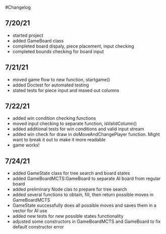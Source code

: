 #Changelog
## 7/20/21
- started project
- added GameBoard class
- completed board dispaly, piece placement, input checking
- completed bounds checking for board input
## 7/21/21
- moved game flow to new function, startgame()
- added Doctest for automated testing
- stated tests for piece input and maxed out columns
## 7/22/21
- added win condition checking functions
- moved input checking to separate function, isValidColumn()
- added additional tests for win conditions and valid input stream
- added win check for draw in doMoveAndChangePlayer function. Might want to break it out to make it more readable
- game works!
## 7/24/21
- added GameState class for tree search and board states
- added GameBoardMCTS:GameBoard to separate AI board from regular board
- added preliminary Node clas to prepare for tree search
- added several functions to obtain, fill, then return possible moves in GameBoardMCTS
- GameState successfully does all possible moves and saves them in a vector for AI use
- added new tests for new possible states functionality
- adjusted some constructors in GameBoardMCTS and GameBoard to fix default constructor error
